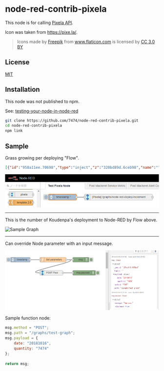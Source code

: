 # node-red-contrib-pixela

This node is for calling [Pixela API](https://pixe.la/).

Icon was taken from https://pixe.la/.

> Icons made by <a href="http://www.freepik.com" title="Freepik">Freepik</a> from <a href="https://www.flaticon.com/" title="Flaticon">www.flaticon.com</a> is licensed by <a href="http://creativecommons.org/licenses/by/3.0/" title="Creative Commons BY 3.0" target="_blank">CC 3.0 BY</a>

## License

[MIT](LICENSE)

## Installation

This node was not published to npm.

See: [testing-your-node-in-node-red](https://nodered.org/docs/creating-nodes/first-node#testing-your-node-in-node-red)

```sh
git clone https://github.com/7474/node-red-contrib-pixela.git
cd node-red-contrib-pixela
npm link
```

## Sample

Grass growing per deploying "Flow".

```json
[{"id":"958a11ee.70698","type":"inject","z":"320bd89d.6ceb98","name":"","topic":"","payload":"","payloadType":"date","repeat":"","crontab":"","once":true,"onceDelay":0.1,"x":110,"y":60,"wires":[["31e9654b.236eaa"]]},{"id":"31e9654b.236eaa","type":"pixela","z":"320bd89d.6ceb98","name":"","method":"PUT","path":"/graphs/node-red-deploy/increment","apiclient":"484e28be.3ea4e8","x":390,"y":60,"wires":[[]]},{"id":"484e28be.3ea4e8","type":"pixela-client","z":"","name":"pixela-config"}]
```

![Sample Flow](./docs/images/sample-flow.png)

----

This is the number of Koudenpa's deployment to Node-RED by Flow above.

![Sample Graph](https://pixe.la/v1/users/koudenpa/graphs/node-red-deploy)

----

Can override Node parameter with an input message.

![Sample Flow](./docs/images/override-params.png)

Sample function node:
```javascript
msg.method = "POST";
msg.path = "/graphs/test-graph";
msg.payload = {
    date: "20181016",
    quantity: "7474"
};

return msg;
```